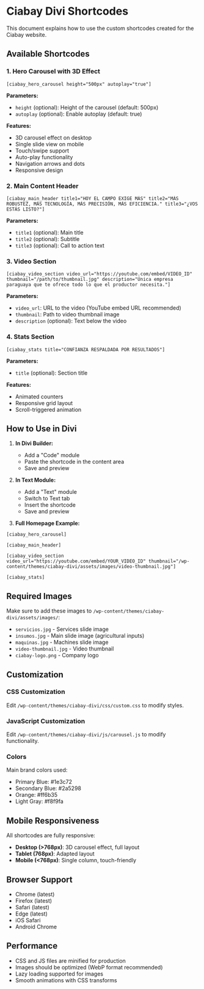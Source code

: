 # Ciabay Divi Shortcodes

This document explains how to use the custom shortcodes created for the Ciabay website.

## Available Shortcodes

### 1. Hero Carousel with 3D Effect
```
[ciabay_hero_carousel height="500px" autoplay="true"]
```

**Parameters:**
- `height` (optional): Height of the carousel (default: 500px)
- `autoplay` (optional): Enable autoplay (default: true)

**Features:**
- 3D carousel effect on desktop
- Single slide view on mobile
- Touch/swipe support
- Auto-play functionality
- Navigation arrows and dots
- Responsive design

### 2. Main Content Header
```
[ciabay_main_header title1="HOY EL CAMPO EXIGE MÁS" title2="MÁS ROBUSTEZ, MÁS TECNOLOGÍA, MÁS PRECISIÓN, MÁS EFICIENCIA." title3="¿VOS ESTÁS LISTO?"]
```

**Parameters:**
- `title1` (optional): Main title
- `title2` (optional): Subtitle
- `title3` (optional): Call to action text

### 3. Video Section
```
[ciabay_video_section video_url="https://youtube.com/embed/VIDEO_ID" thumbnail="/path/to/thumbnail.jpg" description="Única empresa paraguaya que te ofrece todo lo que el productor necesita."]
```

**Parameters:**
- `video_url`: URL to the video (YouTube embed URL recommended)
- `thumbnail`: Path to video thumbnail image
- `description` (optional): Text below the video

### 4. Stats Section
```
[ciabay_stats title="CONFIANZA RESPALDADA POR RESULTADOS"]
```

**Parameters:**
- `title` (optional): Section title

**Features:**
- Animated counters
- Responsive grid layout
- Scroll-triggered animation

## How to Use in Divi

1. **In Divi Builder:**
   - Add a "Code" module
   - Paste the shortcode in the content area
   - Save and preview

2. **In Text Module:**
   - Add a "Text" module
   - Switch to Text tab
   - Insert the shortcode
   - Save and preview

3. **Full Homepage Example:**
```
[ciabay_hero_carousel]

[ciabay_main_header]

[ciabay_video_section video_url="https://youtube.com/embed/YOUR_VIDEO_ID" thumbnail="/wp-content/themes/ciabay-divi/assets/images/video-thumbnail.jpg"]

[ciabay_stats]
```

## Required Images

Make sure to add these images to `/wp-content/themes/ciabay-divi/assets/images/`:

- `servicios.jpg` - Services slide image
- `insumos.jpg` - Main slide image (agricultural inputs)
- `maquinas.jpg` - Machines slide image
- `video-thumbnail.jpg` - Video thumbnail
- `ciabay-logo.png` - Company logo

## Customization

### CSS Customization
Edit `/wp-content/themes/ciabay-divi/css/custom.css` to modify styles.

### JavaScript Customization
Edit `/wp-content/themes/ciabay-divi/js/carousel.js` to modify functionality.

### Colors
Main brand colors used:
- Primary Blue: #1e3c72
- Secondary Blue: #2a5298
- Orange: #ff6b35
- Light Gray: #f8f9fa

## Mobile Responsiveness

All shortcodes are fully responsive:
- **Desktop (>768px)**: 3D carousel effect, full layout
- **Tablet (768px)**: Adapted layout
- **Mobile (<768px)**: Single column, touch-friendly

## Browser Support

- Chrome (latest)
- Firefox (latest)
- Safari (latest)
- Edge (latest)
- iOS Safari
- Android Chrome

## Performance

- CSS and JS files are minified for production
- Images should be optimized (WebP format recommended)
- Lazy loading supported for images
- Smooth animations with CSS transforms
